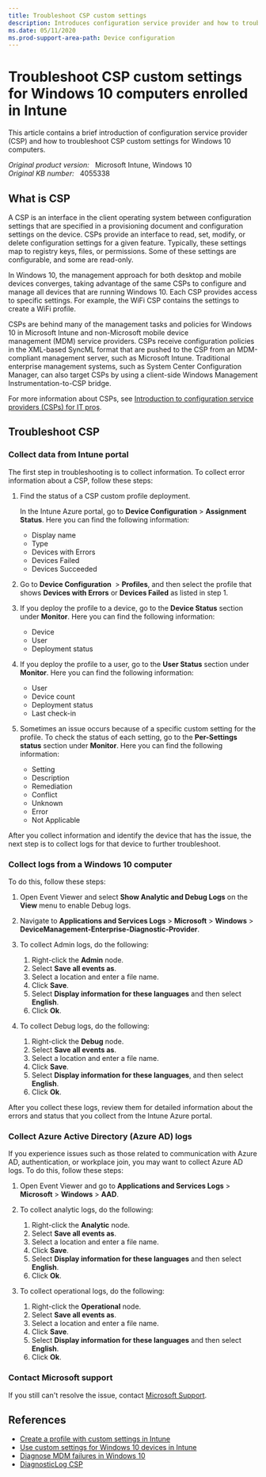 ```yaml
---
title: Troubleshoot CSP custom settings
description: Introduces configuration service provider and how to troubleshoot CSP custom setting issues for Windows 10 computers.
ms.date: 05/11/2020
ms.prod-support-area-path: Device configuration
---
```

# Troubleshoot CSP custom settings for Windows 10 computers enrolled in Intune

This article contains a brief introduction of configuration service provider (CSP) and how to troubleshoot CSP custom settings for Windows 10 computers.

_Original product version:_ &nbsp; Microsoft Intune, Windows 10  
_Original KB number:_ &nbsp; 4055338

## What is CSP

A CSP is an interface in the client operating system between configuration settings that are specified in a provisioning document and configuration settings on the device. CSPs provide an interface to read, set, modify, or delete configuration settings for a given feature. Typically, these settings map to registry keys, files, or permissions. Some of these settings are configurable, and some are read-only.

In Windows 10, the management approach for both desktop and mobile devices converges, taking advantage of the same CSPs to configure and manage all devices that are running Windows 10. Each CSP provides access to specific settings. For example, the WiFi CSP contains the settings to create a WiFi profile.

CSPs are behind many of the management tasks and policies for Windows 10 in Microsoft Intune and non-Microsoft mobile device management (MDM) service providers. CSPs receive configuration policies in the XML-based SyncML format that are pushed to the CSP from an MDM-compliant management server, such as Microsoft Intune. Traditional enterprise management systems, such as System Center Configuration Manager, can also target CSPs by using a client-side Windows Management Instrumentation-to-CSP bridge.

For more information about CSPs, see [Introduction to configuration service providers (CSPs) for IT pros](/windows/configuration/provisioning-packages/how-it-pros-can-use-configuration-service-providers).

## Troubleshoot CSP

### Collect data from Intune portal

The first step in troubleshooting is to collect information. To collect error information about a CSP, follow these steps:

1. Find the status of a CSP custom profile deployment.

   In the Intune Azure portal, go to **Device Configuration** > **Assignment Status**. Here you can find the following information:

   - Display name
   - Type
   - Devices with Errors
   - Devices Failed
   - Devices Succeeded

2. Go to **Device Configuration**  > **Profiles**, and then select the profile that shows **Devices with Errors** or **Devices Failed** as listed in step 1.
3. If you deploy the profile to a device, go to the **Device Status** section under **Monitor**. Here you can find the following information:

   - Device
   - User
   - Deployment status

4. If you deploy the profile to a user, go to the **User Status** section under **Monitor**. Here you can find the following information:

   - User
   - Device count
   - Deployment status
   - Last check-in

5. Sometimes an issue occurs because of a specific custom setting for the profile. To check the status of each setting, go to the **Per-Settings status** section under **Monitor**. Here you can find the following information:

   - Setting
   - Description
   - Remediation
   - Conflict
   - Unknown
   - Error
   - Not Applicable

After you collect information and identify the device that has the issue, the next step is to collect logs for that device to further troubleshoot.

### Collect logs from a Windows 10 computer

To do this, follow these steps:

1. Open Event Viewer and select **Show Analytic and Debug Logs** on the **View** menu to enable Debug logs.
2. Navigate to **Applications and Services Logs** > **Microsoft** > **Windows** > **DeviceManagement-Enterprise-Diagnostic-Provider**.
3. To collect Admin logs, do the following:

   1. Right-click the **Admin** node.
   2. Select **Save all events as**.
   3. Select a location and enter a file name.
   4. Click **Save**.
   5. Select **Display information for these languages** and then select **English**.
   6. Click **Ok**.

4. To collect Debug logs, do the following:

   1. Right-click the **Debug** node.
   2. Select **Save all events as**.
   3. Select a location and enter a file name.
   4. Click **Save**.
   5. Select **Display information for these languages**, and then select **English**.
   6. Click **Ok**.

After you collect these logs, review them for detailed information about the errors and status that you collect from the Intune Azure portal.

### Collect Azure Active Directory (Azure AD) logs

If you experience issues such as those related to communication with Azure AD, authentication, or workplace join, you may want to collect Azure AD logs. To do this, follow these steps:

1. Open Event Viewer and go to **Applications and Services Logs** > **Microsoft** > **Windows** > **AAD**.
2. To collect analytic logs, do the following:

   1. Right-click the **Analytic** node.
   2. Select **Save all events as**.
   3. Select a location and enter a file name.
   4. Click **Save**.
   5. Select **Display information for these languages** and then select **English**.
   6. Click **Ok**.

3. To collect operational logs, do the following:

   1. Right-click the **Operational** node.
   2. Select **Save all events as**.
   3. Select a location and enter a file name.
   4. Click **Save**.
   5. Select **Display information for these languages** and then select **English**.
   6. Click **Ok**.

### Contact Microsoft support

If you still can't resolve the issue, contact [Microsoft Support](https://support.microsoft.com).

## References

- [Create a profile with custom settings in Intune](/mem/intune/configuration/custom-settings-configure)
- [Use custom settings for Windows 10 devices in Intune](/mem/intune/configuration/custom-settings-windows-10)
- [Diagnose MDM failures in Windows 10](/windows/client-management/mdm/diagnose-mdm-failures-in-windows-10)
- [DiagnosticLog CSP](/windows/client-management/mdm/diagnosticlog-csp)
